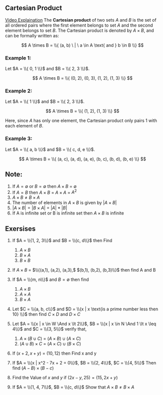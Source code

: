 ## Cartesian Product 

[Video Explaination](https://youtu.be/pw3hJ9ufBf0)
The **Cartesian product** of two sets  $A$ and $B$ is the set of all ordered pairs where the first element belongs to set $A$ and the second element belongs to set $B$. The Cartesian product is denoted by $A \times B$, and can be formally written as:

$$
A \times B = \\{ (a, b) \ | \ a \in A \text{ and } b \in B \\}
$$

### Example 1:
Let $A = \\{ 0, 1 \\}$ and $B = \\{ 2, 3 \\}$.

$$
A \times B = \\{ (0, 2), (0, 3), (1, 2), (1, 3) \\}
$$

### Example 2:
Let $A = \\{ 1 \\}$ and $B = \\{ 2, 3 \\}$.

$$
A \times B = \\{ (1, 2), (1, 3) \\}
$$

Here, since $A$ has only one element, the Cartesian product only pairs $1$ with each element of $B$.

### Example 3:
Let $A = \\{ a, b \\}$ and $B = \\{ c, d, e \\}$.

$$
A \times B = \\{ (a, c), (a, d), (a, e), (b, c), (b, d), (b, e) \\}
$$

## Note:

1. If $A = \emptyset$ or $B = \emptyset$ then $A \times B$ = $\emptyset$
2. If $A = B$ then $A \times B$ = $A \times A$ = $A^2$
3. $A \times B \neq B \times A$
4. The number of elements in $A \times B$ is given by $|A \times B|$ 
5. $|A \times B| = |B \times A|$ = $|A| * |B|$
6. If A is infinite set or B is infinite set then $A \times B$ is infinite

## Exersises

1. If $A = \\{1, 2, 3\\}$ and $B = \\{c, d\\}$ then Find
   1. $A \times B$
   2. $B \times A$
   3. $B \times B$

2. If $A \times B$ = $\\{(a,1), (a,2), (a,3),$ $(b,1), (b,2), (b,3)\\}$ then find A and B

3. If $A = \\{m, n\\}$ and $B = \emptyset$ then find
   1. $A \times B$
   2. $A \times A$
   3. $B \times A$

4. Let $C = \\{a, b, c\\}$ and $D = \\{x | x \text{is a prime number less then 10} \\}$ then find $C \times D$ and $D \times C$

5. Let $A = \\{x | x \in W  \And  x \lt 2\\}$, $B = \\{x | x \in N  \And  1 \lt x \leq 4\\}$ and $C = \\{3, 5\\}$ verify that,
   1. $A \times (B \cup C)$ = $(A \times B) \cup (A \times C)$
   2. $(A \cup B) \times C$ = $(A \times C) \cup (B \times C)$

6. If $(x + 2, x +  y)$ = $(10, 12)$ then Find x and y

7. If $A = \\{x | x^2 - 7x + 2 = 0\\}$, $B = \\{2, 4\\}$, $C = \\{4, 5\\}$ Then find $(A - B) \times (B - c)$

8. Find the Value of $x$ and $y$ if $(2x - y, 25) = (15, 2x + y)$

9.  If $A = \\{1, 4, 7\\}$, $B = \\{c, d\\}$ Show that $A \times B \neq B \times A$


